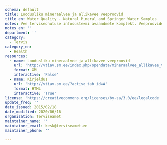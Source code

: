 ```yaml
---
schema: default
title: Loodusliku mineraalvee ja allikavee veeproovid
title_en: Water Quality - Natural Mineral and Springer Water Samples
notes: Vee terviseohutuse infosüsteemi avaandmete komplekt. Veeproovide puhul esitatakse ainult avalikustamisele kuuluvad veeproovid. Veevärkide puhul esitatakse ainult järelevalve aluste veevärkide veeproovid. Veeallikate puhul esitatakse ainult kasutuses olevate veeallikate veeproovid.
notes_en: ''
department: ''
category:
  - Tervis
category_en:
  - Health
resources:
  - name: Loodusliku mineraalvee ja allikavee veeproovid
    url: 'http://vtiav.sm.ee/index.php/opendata/mineraalvee_allikavee_veeproovid.xml'
    format: XML
    interactive: 'False'
  - name: Kirjeldus
    url: 'http://vtiav.sm.ee/?active_tab_id=A'
    format: HTML
    interactive: 'True'
license: 'https://creativecommons.org/licenses/by-sa/3.0/ee/legalcode'
update_freq: ''
date_issued: 2015/02/18
date_modified: 2020/06/16
organization: Terviseamet
maintainer_name: ''
maintainer_email: kesk@terviseamet.ee
maintainer_phone: ''

---
```

